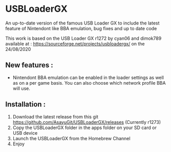 # USBLoaderGX
An up-to-date version of the famous USB Loader GX to include the latest feature of Nintendont like BBA emulation, bug fixes and up to date code

This work is based on the USB Loader GX r1272 by cyan06 and dimok789 available at : https://sourceforge.net/projects/usbloadergx/ on the 24/08/2020

## New features :

- Nintendont BBA emulation can be enabled in the loader settings as well as on a per game basis.
  You can also choose which network profile BBA will use.
  
## Installation :

1) Download the latest release from this git https://github.com/AsayuGit/USBLoaderGX/releases (Currently r1273)
2) Copy the USBLoaderGX folder in the apps folder on your SD card or USB device
3) Launch the USBLoaderGX from the Homebrew Channel
4) Enjoy
